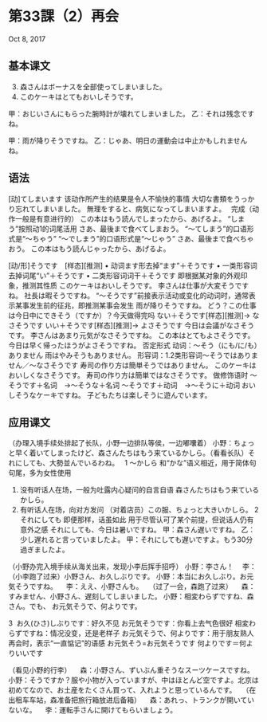 # 第33課（2）再会
Oct 8, 2017

## 基本课文
3. 森さんはボーナスを全部使ってしまいました。
4. このケーキはとてもおいしそうです。

甲：おじいさんにもらった腕時計が壊れてしまいました。
乙：それは残念ですね。

甲：雨が降りそうですね。
乙：じゃあ、明日の運動会は中止かもしれませんね。

## 语法
[动]てしまいます
该动作所产生的结果是令人不愉快的事情
大切な書類をうっかり忘れてしまいました。
無理をすると、病気になってしまいますよ。　
完成（动作一般是有意进行的）
この本はもう読んでしまったから、あげるよ。
“しまう”按照动1的词尾活用
さあ、最後まで食べてしまおう。
“～てしまう”的口语形式是“～ちゃう”
“～でしまう”的口语形式是“～じゃう”
さあ、最後まで食べちゃおう。
この本はもう読んじゃったから、あげるよ。

[动/形]そうです　[样态][推测]
	• 动词ます形去掉“ます”＋そうです
	• 一类形容词去掉词尾“い”＋そうです
	• 二类形容词词干＋そうです
即根据某对象的外观印象，推测其性质
このケーキはおいしそうです。
李さんは仕事が大変そうですね。
社長は暇そうですね。
“～そうです”前接表示活动或变化的动词时，通常表示某事发生前的征兆，即推测某事会发生
雨が降りそうですね。
どう？この仕事は今日中にできそう（ですか）？今天做得完吗
ない＋そうです[样态][推测]→ なさそうです
いい＋そうです[样态][推测]→ よさそうです
今日は会議がなさそうです。
李さんはあまり元気がなさそうですね。
この本はとてもよさそうです。
今日は早く帰ったほうがよさそうですね。
否定形式
动词：～そう（にも/に/も）ありません
雨はやみそうもありません。
形容词：1.2类形容词～そうではありません／～なさそうです
寿司の作り方は簡単そうではありません。
このケーキはおいしくなさそうです。
寿司の作り方は簡単ではなさそうです。
做修饰语时
～そうです＋名词　→～そうな＋名词
～そうです＋动词　→～そうに＋动词
おいしそうなケーキですね。
子どもたちは楽しそうに遊んでいます。

## 应用课文
（办理入境手续处排起了长队，小野一边排队等侯，一边嘟囔着）
小野：ちょっと早く着いてしまったけど、森さんたちはもう来ているかしら。（看看长队）それにしても、大勢並んでいるわね。
 
1
～かしら
和“かな”语义相近，用于简体句句尾，多为女性使用
1) 没有听话人在场，一般为吐露内心疑问的自言自语
森さんたちはもう来ているかしら。
2) 有听话人在场，向对方发问
（对着店员）この服、ちょっと大きいかしら。
2
それにしても
即便那样，话虽如此
用于尽管认可了某个前提，但说话人仍有意外之感
それにしても、今日は暑いですね。
甲：森さん遅いですね。
乙：少し遅れると言っていましたよ。
甲：それにしても遅いですよ。もう30分過ぎましたよ。

（小野办完入境手续从海关出来，发现小李后挥手招呼）
小野：李さん！
　李：（小李跑了过来）小野さん、お久しぶりです。
小野：本当にお久しぶり。お元気そうですね。
　李：ええ、小野さんも。
 
（过了一会，森跑了过来）
　森：すみません、小野さん、遅刻してしまいました。
小野：相変わらずですね、森さん。でも、 お元気そうで、何よりです。

3 
お久(ひさ)しぶりです：好久不见
お元気そうです：你看上去气色很好
相変わらずですね：情况没变，还是老样子
お元気そうで、何よりです：用于朋友熟人再会时，表示“一直惦记”的语感
	お元気そう=お元気そうです
	何よりです＝何よりいいです


（看见小野的行李）
　森：小野さん、ずいぶん重そうなスーツケースですね。
小野：そうですか？服や小物が入っていますが、中はほとんど空ですよ。北京は初めてなので、お土産をたくさん買って、入れようと思っているんです。
 
（在出租车车站，森准备把旅行箱放进后备箱）
　森：あれっ、トランクが開いていないな。
　李：運転手さんに開けてもらいましょう。

